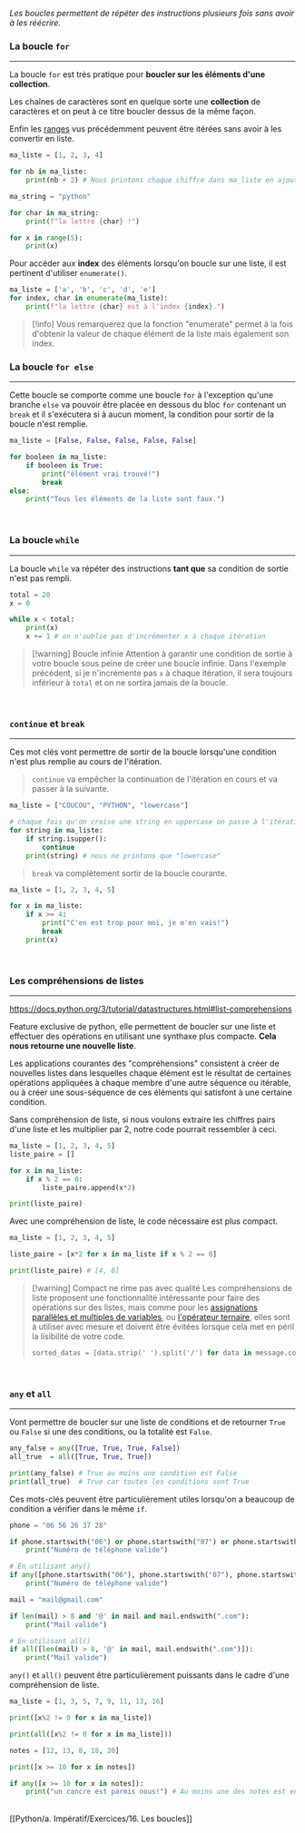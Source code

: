 
_Les boucles permettent de répéter des instructions plusieurs fois sans avoir à les réécrire._

### La boucle `for`
---

La boucle `for` est très pratique pour **boucler sur les éléments d'une collection**. 

Les chaînes de caractères sont en quelque sorte une **collection** de caractères et on peut à ce titre boucler dessus de la même façon.

Enfin les [ranges](Cours/a.%20Impératif/13.%20Les%20listes.md#Les%20ranges) vus précédemment peuvent être itérées sans avoir à les convertir en liste.

```python
ma_liste = [1, 2, 3, 4]

for nb in ma_liste:
	print(nb + 2) # Nous printons chaque chiffre dans ma_liste en ajoutant 2

ma_string = "python"

for char in ma_string:
	print(f"la lettre {char} !")

for x in range(5):
	print(x)
```

Pour accéder aux **index** des éléments lorsqu'on boucle sur une liste, il est pertinent d'utiliser `enumerate()`.

```python
ma_liste = ['a', 'b', 'c', 'd', 'e']
for index, char in enumerate(ma_liste):
	print(f"la lettre {char} est à l'index {index}.")
```

>[!info]
>Vous remarquerez que la fonction "enumerate" permet à la fois d'obtenir la valeur de chaque élément de la liste mais également son index.

### La boucle `for else`
---

Cette boucle se comporte comme une boucle `for` à l'exception qu'une branche `else` va pouvoir être placée en dessous du bloc `for` contenant un `break` et il s'exécutera si à aucun moment, la condition pour sortir de la boucle n'est remplie.

```python
ma_liste = [False, False, False, False, False]

for booleen in ma_liste:
	if booleen is True:
		print("élément vrai trouvé!")
		break
else:
	print("Tous les éléments de la liste sont faux.")
```

<br>

### La boucle `while`
---

La boucle `while` va répéter des instructions **tant que** sa condition de sortie n'est pas rempli.

```python
total = 20
x = 0

while x < total:
	print(x)
	x += 1 # on n'oublie pas d'incrémenter x à chaque itération
```


> [!warning] Boucle infinie
> Attention à garantir une condition de sortie à votre boucle sous peine de créer une boucle infinie. Dans l'exemple précédent, si je n'incrémente pas `x` à chaque itération, il sera toujours inférieur à `total` et on ne sortira jamais de la boucle. 

<br>

### `continue` et  `break`
---

Ces mot clés vont permettre de sortir de la boucle lorsqu'une condition n'est plus remplie au cours de l'itération.

> `continue` va empêcher la continuation de l'itération en cours et va passer à la suivante.
```python
ma_liste = ["COUCOU", "PYTHON", "lowercase"]

# chaque fois qu'on croise une string en uppercase on passe à l'itération suivante sans exécuter le reste du code
for string in ma_liste:
	if string.isupper():
		continue 
	print(string) # nous ne printons que "lowercase"
```

> `break` va complètement sortir de la boucle courante.
```python
ma_liste = [1, 2, 3, 4, 5]

for x in ma_liste:
	if x >= 4:
		print("C'en est trop pour moi, je m'en vais!")
		break
	print(x)
```

<br>

### Les compréhensions de listes
---
https://docs.python.org/3/tutorial/datastructures.html#list-comprehensions

Feature exclusive de python, elle permettent de boucler sur une liste et effectuer des opérations en utilisant une synthaxe plus compacte. **Cela nous retourne une nouvelle liste**.

Les applications courantes des "compréhensions" consistent à créer de nouvelles listes dans lesquelles chaque élément est le résultat de certaines opérations appliquées à chaque membre d'une autre séquence ou itérable, ou à créer une sous-séquence de ces éléments qui satisfont à une certaine condition.

Sans compréhension de liste, si nous voulons extraire les chiffres pairs d'une liste et les multiplier par 2, notre code pourrait ressembler à ceci.

```python
ma_liste = [1, 2, 3, 4, 5]
liste_paire = []

for x in ma_liste:
	if x % 2 == 0:
		liste_paire.append(x*2)

print(liste_paire)
```

Avec une compréhension de liste, le code nécessaire est plus compact.

```python
ma_liste = [1, 2, 3, 4, 5]

liste_paire = [x*2 for x in ma_liste if x % 2 == 0]

print(liste_paire) # [4, 8]
```


> [!warning] Compact ne rime pas avec qualité
> Les compréhensions de liste proposent une fonctionnalité intéressante pour faire des opérations  sur des listes, mais comme pour les [assignations parallèles et multiples de variables](Cours/a.%20Impératif/6.%20Les%20variables.md#%20Les%20affectations%20de%20variable), ou [l'opérateur ternaire](Cours/a.%20Impératif/11.%20Les%20structures%20conditionnelles.md#Opérateur%20ternaire), elles sont à utiliser avec mesure et doivent être évitées lorsque cela met en péril la lisibilité de votre code.
> ```python
> sorted_datas = [data.strip(' ').split('/') for data in message.content.split(':')[1].split(',')]
> ```

<br>

### `any` et `all`
---

Vont permettre de boucler sur une liste de conditions et de retourner `True` ou `False` si une des conditions, ou la totalité est `False`.

```python
any_false = any([True, True, True, False])
all_true  = all([True, True, True])

print(any_false) # True au moins une condition est False
print(all_true)  # True car toutes les conditions sont True
```

Ces mots-clés peuvent être particulièrement utiles lorsqu'on a beaucoup de condition a vérifier dans le même `if`.

```python
phone = "06 56 26 37 28"

if phone.startswith("06") or phone.startswith("07") or phone.startswith("04"):
	print("Numéro de téléphone valide")

# En utilisant any()
if any([phone.startswith("06"), phone.startswith("07"), phone.startswith("04")]):
	print("Numéro de téléphone valide")

mail = "mail@gmail.com"

if len(mail) > 8 and '@' in mail and mail.endswith(".com"):
	print("Mail valide")

# En utilisant all()
if all([len(mail) > 8, '@' in mail, mail.endswith(".com")]):
	print("Mail valide")
```

`any()` et `all()` peuvent être particulièrement puissants dans le cadre d'une compréhension de liste.

```python
ma_liste = [1, 3, 5, 7, 9, 11, 13, 16]

print([x%2 != 0 for x in ma_liste])

print(all([x%2 != 0 for x in ma_liste]))

notes = [12, 13, 8, 18, 20]

print([x >= 10 for x in notes])

if any([x >= 10 for x in notes]):
	print("un cancre est parmis nous!") # Au moins une des notes est en dessous de 10
```

<br>
[[Python/a. Impératif/Exercices/16. Les boucles]]

